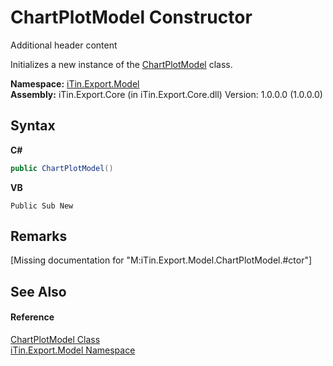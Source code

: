 # ChartPlotModel Constructor 
Additional header content 

Initializes a new instance of the <a href="T_iTin_Export_Model_ChartPlotModel">ChartPlotModel</a> class.

**Namespace:**&nbsp;<a href="N_iTin_Export_Model">iTin.Export.Model</a><br />**Assembly:**&nbsp;iTin.Export.Core (in iTin.Export.Core.dll) Version: 1.0.0.0 (1.0.0.0)

## Syntax

**C#**<br />
``` C#
public ChartPlotModel()
```

**VB**<br />
``` VB
Public Sub New
```


## Remarks
\[Missing <remarks> documentation for "M:iTin.Export.Model.ChartPlotModel.#ctor"\]

## See Also


#### Reference
<a href="T_iTin_Export_Model_ChartPlotModel">ChartPlotModel Class</a><br /><a href="N_iTin_Export_Model">iTin.Export.Model Namespace</a><br />